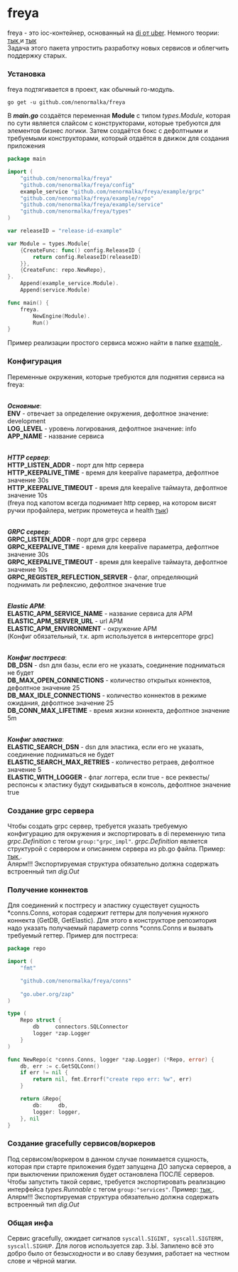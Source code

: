 # freya

<p> 
freya - это ioc-контейнер, основанный на <a href="https://github.com/uber-go/dig"> di от uber</a>.
Немного теории: 
<a href="https://habr.com/ru/post/321344/"> тык </a> и
<a href="https://habr.com/ru/post/131993/"> тык </a>
<br>
Задача этого пакета упростить разработку новых сервисов и облегчить поддержку старых.

</p>

<p>

### Установка

freya подтягивается в проект, как обычный го-модуль.

```shell
go get -u github.com/nenormalka/freya
```

В ***main.go*** создаётся переменная **Module** с типом *types.Module*, которая по сути является
слайсом с конструкторами, которые требуются для элементов бизнес логики. Затем создаётся бокс
с дефолтными и требуемыми конструкторами, который отдаётся в движок для создания
приложения

```go
package main

import (
    "github.com/nenormalka/freya"
    "github.com/nenormalka/freya/config"
    example_service "github.com/nenormalka/freya/example/grpc"
    "github.com/nenormalka/freya/example/repo"
    "github.com/nenormalka/freya/example/service"
    "github.com/nenormalka/freya/types"
)

var releaseID = "release-id-example"

var Module = types.Module{
    {CreateFunc: func() config.ReleaseID {
        return config.ReleaseID(releaseID)
    }},
    {CreateFunc: repo.NewRepo},
}.
    Append(example_service.Module).
    Append(service.Module)

func main() {
	freya.
		NewEngine(Module).
		Run()
}
```

Пример реализации простого сервиса можно найти в папке <a href="https://github.com/nenormalka/freya/-/blob/master/example/main.go"> example </a>.
</p>

<p>

### Конфигурация

Переменные окружения, которые требуются для поднятия сервиса на freya:
<br>
<br>

***Основные***:
<br>
**ENV** - отвечает за определение окружения, дефолтное значение: development<br>
**LOG_LEVEL** - уровень логирования, дефолтное значение: info<br>
**APP_NAME** - название сервиса
<br>
<br>

***HTTP сервер***:
<br>
**HTTP_LISTEN_ADDR** - порт для http сервера<br>
**HTTP_KEEPALIVE_TIME** - время для keepalive параметра, дефолтное значение 30s<br>
**HTTP_KEEPALIVE_TIMEOUT** - время для keepalive таймаута, дефолтное значение 10s <br>
(freya под капотом всегда поднимает http сервер, на котором висят ручки профайлера, метрик прометеуса и health [тык](https://github.com/nenormalka/freya/-/blob/master/http/server.go#L31))
<br>
<br>

***GRPC сервер***:
<br>
**GRPC_LISTEN_ADDR** - порт для grpc сервера<br>
**GRPC_KEEPALIVE_TIME** - время для keepalive параметра, дефолтное значение 30s<br>
**GRPC_KEEPALIVE_TIMEOUT** - время для keepalive таймаута, дефолтное значение 10s<br>
**GRPC_REGISTER_REFLECTION_SERVER** - флаг, определяющий поднимать ли рефлексию, дефолтное значение true
<br>
<br>

***Elastic APM***:
<br>
**ELASTIC_APM_SERVICE_NAME** - название сервиса для APM<br>
**ELASTIC_APM_SERVER_URL** - url APM<br>
**ELASTIC_APM_ENVIRONMENT** - окружение APM<br>
(Конфиг обязательный, т.к. apm используется в интерсепторе grpc)
<br>
<br>

***Конфиг постгреса***:
<br>
**DB_DSN** - dsn для базы, если его не указать, соединение подниматься не будет<br>
**DB_MAX_OPEN_CONNECTIONS** - количество открытых коннектов, дефолтное значение 25<br>
**DB_MAX_IDLE_CONNECTIONS** - количество коннектов в режиме ожидания, дефолтное значение 25<br>
**DB_CONN_MAX_LIFETIME** - время жизни коннекта, дефолтное значение 5m
<br>
<br>

***Конфиг эластика***:
<br>
**ELASTIC_SEARCH_DSN** - dsn для эластика, если его не указать, соединение подниматься не будет<br>
**ELASTIC_SEARCH_MAX_RETRIES** - количество ретраев, дефолтное значение 5<br>
**ELASTIC_WITH_LOGGER** - флаг логгера, если true - все реквесты/респонсы к эластику будут скидываться в консоль, дефолтное значение true<br>
</p>

<p>

### Создание grpc сервера

Чтобы создать grpc сервер, требуется указать требуемую конфигурацию для окружения и экспортировать в di 
переменную типа *grpc.Definition* с тегом `group:"grpc_impl"`. *grpc.Definition* является структурой 
с сервером и описанием сервера из pb.go файла. Пример: 
<a href="https://github.com/nenormalka/freya/-/blob/master/example/grpc/server.go#L22"> тык </a>.
<br>
Алярм!!! Экспортируемая структура обязательно должна содержать встроенный тип *dig.Out*

</p>

<p>

### Получение коннектов

Для соединений к постгресу и эластику существует сущность *conns.Conns, которая содержит геттеры
для получения нужного коннекта (GetDB, GetElastic). Для этого в конструкторе репозитория надо указать получаемый параметр
conns *conns.Conns и вызвать требуемый геттер. Пример для постгреса:

```go
package repo

import (
    "fmt"

    "github.com/nenormalka/freya/conns"
	
    "go.uber.org/zap"
)

type (
    Repo struct {
        db     connectors.SQLConnector
        logger *zap.Logger
    }
)

func NewRepo(c *conns.Conns, logger *zap.Logger) (*Repo, error) {
	db, err := c.GetSQLConn()
	if err != nil {
		return nil, fmt.Errorf("create repo err: %w", err)
	}

	return &Repo{
		db:     db,
		logger: logger,
	}, nil
}
```

</p>

<p>

### Создание gracefully сервисов/воркеров

Под сервисом/воркером в данном случае понимается сущность, которая при старте приложения будет запущена
ДО запуска серверов, а при выключении приложения будет остановлена ПОСЛЕ серверов. Чтобы запустить 
такой сервис, требуется экспортировать реализацию интерфейса *types.Runnable* с тегом `group:"services"`. 
Пример: <a href="https://github.com/nenormalka/freya/-/blob/master/example/service/service.go"> тык </a>.
<br>
Алярм!!! Экспортируемая структура обязательно должна содержать встроенный тип *dig.Out*

</p>

<p>

### Общая инфа

Сервис gracefully, ожидает сигналов `syscall.SIGINT, syscall.SIGTERM, syscall.SIGHUP`. Для логов 
используется zap.
З.Ы. Запилено всё это добро было от безысходности и во славу безумия, работает на честном
слове и чёрной магии.

</p>
